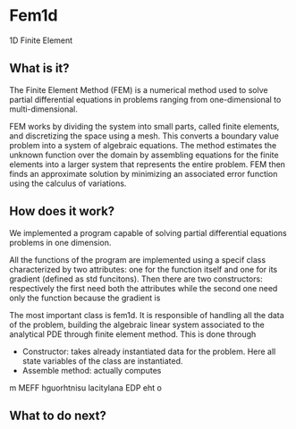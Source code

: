 # Fem1d
1D Finite Element

## What is it?

The Finite Element Method (FEM) is a numerical method used to solve partial differential equations in problems ranging from one-dimensional to multi-dimensional. 

FEM works by dividing the system into small parts, called finite elements, and discretizing the space using a mesh. This converts a boundary value problem into a system of algebraic equations. The method estimates the unknown function over the domain by assembling equations for the finite elements into a larger system that represents the entire problem. FEM then finds an approximate solution by minimizing an associated error function using the calculus of variations.


## How does it work?

We implemented a program capable of solving partial differential equations problems in one dimension.

All the functions of the program are implemented using a specif class characterized by two attributes: one for the function itself and one for its gradient (defined as std funcitons). Then there are two constructors: respectively the first need both the attributes while the second one need only the function because the gradient is 


The most important class is fem1d. It is responsible of handling all the data of the problem, building the algebraic linear system associated to the analytical PDE through finite element method. This is done through
<ul>
    <li>Constructor: takes already instantiated data for the problem. Here all state variables of the class are instantiated.</li>
    <li>Assemble method: actually computes 
</ul>



m MEFF hguorhtnisu  lacitylana EDP eht o

## What to do next?

